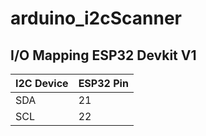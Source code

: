 # arduino_i2cScanner
## I/O Mapping ESP32 Devkit V1
| I2C Device  | ESP32 Pin   |
|-------------|-------------|
| SDA         |    21       |
| SCL         |    22       |
